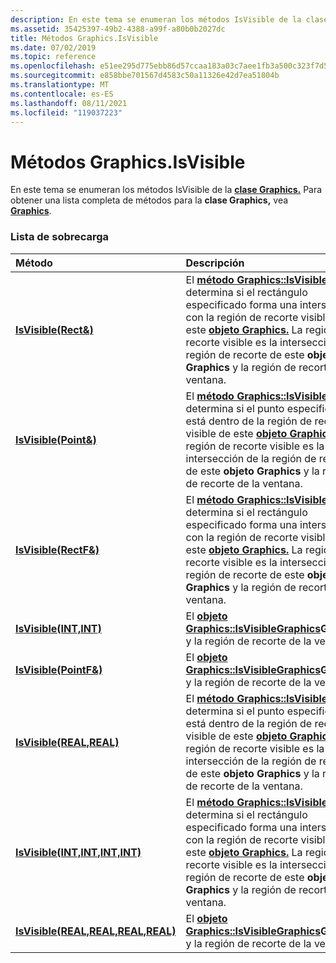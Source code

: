 ```yaml
---
description: En este tema se enumeran los métodos IsVisible de la clase Graphics. Para obtener una lista completa de los métodos de la clase Graphics, vea Gráficos.
ms.assetid: 35425397-49b2-4388-a99f-a80b0b2027dc
title: Métodos Graphics.IsVisible
ms.date: 07/02/2019
ms.topic: reference
ms.openlocfilehash: e51ee295d775ebb86d57ccaa183a03c7aee1fb3a500c323f7d5c56563ae43b42
ms.sourcegitcommit: e858bbe701567d4583c50a11326e42d7ea51804b
ms.translationtype: MT
ms.contentlocale: es-ES
ms.lasthandoff: 08/11/2021
ms.locfileid: "119037223"
---
```

# <a name="graphicsisvisible-methods"></a>Métodos Graphics.IsVisible

En este tema se enumeran los métodos IsVisible de la [**clase Graphics.**](/windows/win32/api/gdiplusgraphics/nl-gdiplusgraphics-graphics) Para obtener una lista completa de métodos para la **clase Graphics,** vea [**Graphics**](/windows/win32/api/gdiplusgraphics/nl-gdiplusgraphics-graphics).

### <a name="overload-list"></a>Lista de sobrecarga



| Método                                                                                                            | Descripción                                                                                                                                                                                                                                                                                                                                                                                                            |
|:------------------------------------------------------------------------------------------------------------------|:-----------------------------------------------------------------------------------------------------------------------------------------------------------------------------------------------------------------------------------------------------------------------------------------------------------------------------------------------------------------------------------------------------------------------|
| [**IsVisible(Rect&)**](/windows/win32/api/gdiplusgraphics/nf-gdiplusgraphics-graphics-isvisible(inconstrect_))                                          | El [**método Graphics::IsVisible**](/windows/win32/api/gdiplusgraphics/nf-gdiplusgraphics-graphics-isvisible(inconstrect_)) determina si el rectángulo especificado forma una intersección con la región de recorte visible de este [**objeto Graphics.**](/windows/win32/api/gdiplusgraphics/nl-gdiplusgraphics-graphics) La región de recorte visible es la intersección de la región de recorte de este **objeto Graphics** y la región de recorte de la ventana.<br/>                        |
| [**IsVisible(Point&)**](/windows/win32/api/gdiplusgraphics/nf-gdiplusgraphics-graphics-isvisible(inconstpoint_))                                       | El [**método Graphics::IsVisible**](/windows/win32/api/gdiplusgraphics/nf-gdiplusgraphics-graphics-isvisible(inconstpoint_)) determina si el punto especificado está dentro de la región de recorte visible de este [**objeto Graphics.**](/windows/win32/api/gdiplusgraphics/nl-gdiplusgraphics-graphics) La región de recorte visible es la intersección de la región de recorte de este **objeto Graphics** y la región de recorte de la ventana.<br/>                           |
| [**IsVisible(RectF&)**](/windows/win32/api/gdiplusgraphics/nf-gdiplusgraphics-graphics-isvisible(inconstrectf_))                                        | El [**método Graphics::IsVisible**](/windows/win32/api/gdiplusgraphics/nf-gdiplusgraphics-graphics-isvisible(inconstrectf_)) determina si el rectángulo especificado forma una intersección con la región de recorte visible de este [**objeto Graphics.**](/windows/win32/api/gdiplusgraphics/nl-gdiplusgraphics-graphics) La región de recorte visible es la intersección de la región de recorte de este **objeto Graphics** y la región de recorte de la ventana.<br/>                       |
| [**IsVisible(INT,INT)**](/previous-versions//ms535940(v=vs.85))                                      | El [**objeto Graphics::IsVisible**](/previous-versions//ms535940(v=vs.85))[**Graphics**](/windows/win32/api/gdiplusgraphics/nl-gdiplusgraphics-graphics)**Graphics** y la región de recorte de la ventana.<br/>                                                                                                                                                                                                                |
| [**IsVisible(PointF&)**](/windows/win32/api/gdiplusgraphics/nf-gdiplusgraphics-graphics-isvisible(inconstpointf_))                                     | El [**objeto Graphics::IsVisible**](/windows/win32/api/gdiplusgraphics/nf-gdiplusgraphics-graphics-isvisible(inconstpointf_))[**Graphics**](/windows/win32/api/gdiplusgraphics/nl-gdiplusgraphics-graphics)**Graphics** y la región de recorte de la ventana.<br/>                                                                                                                                                                                                               |
| [**IsVisible(REAL,REAL)**](/windows/win32/api/gdiplusgraphics/nf-gdiplusgraphics-graphics-isvisible(inreal_inreal))                                  | El [**método Graphics::IsVisible**](/windows/win32/api/gdiplusgraphics/nf-gdiplusgraphics-graphics-isvisible(inreal_inreal)) determina si el punto especificado está dentro de la región de recorte visible de este [**objeto Graphics.**](/windows/win32/api/gdiplusgraphics/nl-gdiplusgraphics-graphics) La región de recorte visible es la intersección de la región de recorte de este **objeto Graphics** y la región de recorte de la ventana.<br/>                         |
| [**IsVisible(INT,INT,INT,INT)**](/windows/win32/api/gdiplusgraphics/nf-gdiplusgraphics-graphics-isvisible(inint_inint_inint_inint))         | El [**método Graphics::IsVisible**](/windows/win32/api/gdiplusgraphics/nf-gdiplusgraphics-graphics-isvisible(inint_inint_inint_inint)) determina si el rectángulo especificado forma una intersección con la región de recorte visible de este [**objeto Graphics.**](/windows/win32/api/gdiplusgraphics/nl-gdiplusgraphics-graphics) La región de recorte visible es la intersección de la región de recorte de este **objeto Graphics** y la región de recorte de la ventana.<br/> |
| [**IsVisible(REAL,REAL,REAL,REAL)**](/windows/win32/api/gdiplusgraphics/nf-gdiplusgraphics-graphics-isvisible(inreal_inreal_inreal_inreal)) | El [**objeto Graphics::IsVisible**](/windows/win32/api/gdiplusgraphics/nf-gdiplusgraphics-graphics-isvisible(inreal_inreal_inreal_inreal))[**Graphics**](/windows/win32/api/gdiplusgraphics/nl-gdiplusgraphics-graphics)**Graphics** y la región de recorte de la ventana.<br/>                                                                                                                                                                                       |



 

 
